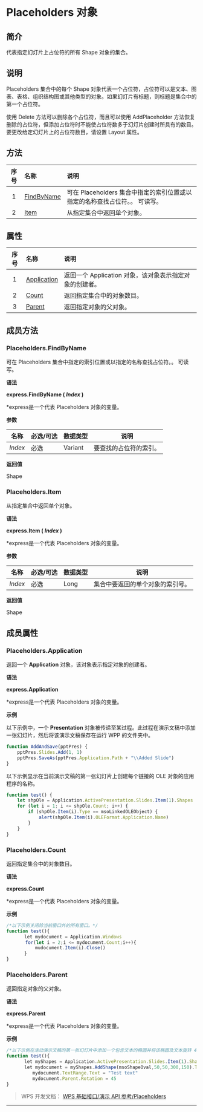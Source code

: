 # Placeholders 对象

## 简介

代表指定幻灯片上占位符的所有 Shape 对象的集合。

## 说明

Placeholders 集合中的每个 Shape 对象代表一个占位符，占位符可以是文本、图表、表格、组织结构图或其他类型的对象。如果幻灯片有标题，则标题是集合中的第一个占位符。

使用 Delete 方法可以删除各个占位符，而且可以使用 AddPlaceholder 方法恢复删除的占位符，但添加占位符时不能使占位符数多于幻灯片创建时所具有的数目。要更改给定幻灯片上的占位符数目，请设置 Layout 属性。

## 方法

| 序号 | 名称                                   | 说明                                                                        |
|:----:|:---------------------------------------|:----------------------------------------------------------------------------|
|  1   | [FindByName](#Placeholders.FindByName) | 可在 Placeholders 集合中指定的索引位置或以指定的名称查找占位符。。 可读写。 |
|  2   | [Item](#Placeholders.Item)             | 从指定集合中返回单个对象。                                                  |

## 属性

| 序号 | 名称                                     | 说明                                                    |
|:----:|:-----------------------------------------|:--------------------------------------------------------|
|  1   | [Application](#Placeholders.Application) | 返回一个 Application 对象，该对象表示指定对象的创建者。 |
|  2   | [Count](#Placeholders.Count)             | 返回指定集合中的对象数目。                              |
|  3   | [Parent](#Placeholders.Parent)           | 返回指定对象的父对象。                                  |

## 成员方法

### Placeholders.FindByName

可在 Placeholders 集合中指定的索引位置或以指定的名称查找占位符。。 可读写。

**语法**

**express.FindByName ( *Index* )**

\*express是一个代表 Placeholders 对象的变量。

**参数**

| 名称    | 必选/可选 | 数据类型 | 说明                   |
|---------|-----------|----------|------------------------|
| *Index* | 必选      | Variant  | 要查找的占位符的索引。 |

**返回值**

Shape

### Placeholders.Item

从指定集合中返回单个对象。

**语法**

**express.Item ( *Index* )**

\*express是一个代表 Placeholders 对象的变量。

**参数**

| 名称    | 必选/可选 | 数据类型 | 说明                             |
|---------|-----------|----------|----------------------------------|
| *Index* | 必选      | Long     | 集合中要返回的单个对象的索引号。 |

**返回值**

Shape

## 成员属性

### Placeholders.Application

返回一个 **Application** 对象，该对象表示指定对象的创建者。

**语法**

**express.Application**

\*express是一个代表 Placeholders 对象的变量。

**示例**

以下示例中，一个 **Presentation** 对象被传递至某过程。此过程在演示文稿中添加一张幻灯片，然后将该演示文稿保存在运行 WPP 的文件夹中。

``` JavaScript
function AddAndSave(pptPres) {
    pptPres.Slides.Add(1, 1)
    pptPres.SaveAs(pptPres.Application.Path + "\\Added Slide")
}
```

以下示例显示在当前演示文稿的第一张幻灯片上创建每个链接的 OLE 对象的应用程序的名称。

``` JavaScript
function test() {
    let shpOle = Application.ActivePresentation.Slides.Item(1).Shapes
    for (let i = 1; i <= shpOle.Count; i++) {
        if (shpOle.Item(i).Type == msoLinkedOLEObject) {
            alert(shpOle.Item(i).OLEFormat.Application.Name)
        }
    }
}
```

### Placeholders.Count

返回指定集合中的对象数目。

**语法**

**express.Count**

\*express是一个代表 Placeholders 对象的变量。

**示例**

``` JavaScript
/*以下示例关闭除当前窗口外的所有窗口。*/
function test(){
　　　　let mydocument = Application.Windows  
       for(let i = 2;i <= mydocument.Count;i++){  
   　　　　 mudocument.Item(i).Close()
　　　　}
}
```

### Placeholders.Parent

返回指定对象的父对象。

**语法**

**express.Parent**

\*express是一个代表 Placeholders 对象的变量。

**示例**

``` JavaScript
/*以下示例在活动演示文稿的第一张幻灯片中添加一个包含文本的椭圆并将该椭圆及文本旋转 45 度。文本框的父对象就是包含文本的 Shape 对象。*/
function test(){
　　　　let myShapes = Application.ActivePresentation.Slides.Item(1).Shapes
　　　　let mydocument = myShapes.AddShape(msoShapeOval,50,50,300,150).TextFrame
  　　　　 mydocument.TextRange.Text = "Test text"
  　　　　 mydocument.Parent.Rotation = 45
}
```

> WPS 开发文档： [WPS 基础接口/演示 API 参考/Placeholders](https://qn.cache.wpscdn.cn/encs/doc/office_v19/index.htm)

------------------------------------------------------------------------
